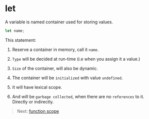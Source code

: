 # let

A variable is named container used for storing values.

```javascript
let name;
```

This statement:

1. Reserve a container in memory, call it `name`.

1. `Type` will be decided at run-time (i.e when you assign it a value.)

1. `Size` of the container, will also be dynamic.

1. The container will be `initialized` with value `undefined`.

1. It will have lexical scope.

1. And will be `garbage collected`, when there are no `references` to it. Directly or indirectly.

> Next: [function scope](../scope/README.md)
